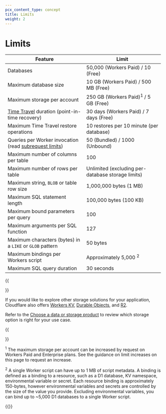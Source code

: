 ```yaml
---
pcx_content_type: concept
title: Limits
weight: 2
---
```


# Limits

| Feature                                            | Limit                                        |
| -------------------------------------------------- | -------------------------------------------- | 
| Databases                                          | 50,000 (Workers Paid) / 10 (Free) |
| Maximum database size                              | 10 GB (Workers Paid) / 500 MB (Free) |
| Maximum storage per account                        | 250 GB (Workers Paid)<sup>1</sup> / 5 GB (Free) |
| [Time Travel](/d1/reference/time-travel/) duration (point-in-time recovery) | 30 days (Workers Paid) / 7 days (Free) |
| Maximum Time Travel restore operations             | 10 restores per 10 minute (per database)     |
| Queries per Worker invocation (read [subrequest limits](/workers/platform/limits/#how-many-subrequests-can-i-make))                      | 50 (Bundled) / 1000 (Unbound)
| Maximum number of columns per table                | 100                                          |
| Maximum number of rows per table                | Unlimited (excluding per-database storage limits) |
| Maximum string, `BLOB` or table row size           | 1,000,000 bytes (1 MB)                        |
| Maximum SQL statement length                       | 100,000 bytes (100 KB)                        |
| Maximum bound parameters per query                 | 100                                          |
| Maximum arguments per SQL function                 | 127                                          |
| Maximum characters (bytes) in a `LIKE` or `GLOB` pattern | 50 bytes                               |
| Maximum bindings per Workers script                 | Approximately 5,000 <sup>2</sup>     |
| Maximum SQL query duration                    | 30 seconds                        |

{{<Aside type="note">}}

If you would like to explore other storage solutions for your application, Cloudflare also offers [Workers KV](/kv/api/), [Durable Objects](/durable-objects/), and [R2](/r2/get-started/). 

Refer to the [Choose a data or storage product](/workers/platform/storage-options/) to review which storage option is right for your use case.

{{</Aside>}}

<sup>1</sup> The maximum storage per account can be increased by request on Workers Paid and Enterprise plans. See the guidance on limit increases on this page to request an increase. 

<sup>2</sup> A single Worker script can have up to 1 MB of script metadata. A binding is defined as a binding to a resource, such as a D1 database, KV namespace, environmental variable or secret. Each resource binding is approximately 150-bytes, however environmental variables and secrets are controlled by the size of the value you provide. Excluding environmental variables, you can bind up to ~5,000 D1 databases to a single Worker script.

{{<render file="_limits_increase.md" productFolder="workers">}}
